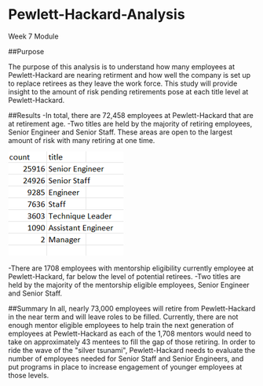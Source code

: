 # Pewlett-Hackard-Analysis
Week 7 Module

##Purpose

The purpose of this analysis is to understand how many employees at Pewlett-Hackard are nearing retirment and how well the company is set up to replace retirees as they leave the work force.
This study will provide insight to the amount of risk pending retirements pose at each title level at Pewlett-Hackard.

##Results
-In total, there are 72,458 employees at Pewlett-Hackard that are at retirement age.
-Two titles are held by the majority of retiring employees, Senior Engineer and Senior Staff.  These areas are open to the largest amount of risk with many retiring at one time.

![Retirees by Title](https://github.com/ebales/Pewlett-Hackard-Analysis/blob/main/Retirees_by_Title.png)


-There are 1708 employees with mentorship eligibility currently employee at Pewlett-Hackard, far below the level of potential retirees. 
-Two titles are held by the majority of the mentorship eligible employees, Senior Engineer and Senior Staff.

##Summary
In all, nearly 73,000 employees will retire from Pewlett-Hackard in the near term and will leave roles to be filled.  Currently, there are not enough mentor eligible employees to help train the next generation of employees at Pewlett-Hackard as each of the 1,708 mentors would need to take on approximately 43 mentees to fill the gap of those retiring. In order to ride the wave of the "silver tsunami", Pewlett-Hackard needs to evaluate the number of employees needed for Senior Staff and Senior Engineers, and put programs in place to increase engagement of younger employees at those levels.
